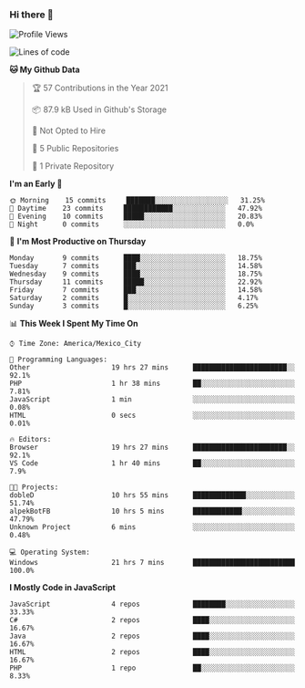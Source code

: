 ### Hi there 👋

<!--START_SECTION:waka-->
![Profile Views](http://img.shields.io/badge/Profile%20Views-0-blue)

![Lines of code](https://img.shields.io/badge/From%20Hello%20World%20I%27ve%20Written-1.8%20million%20lines%20of%20code-blue)

**🐱 My Github Data** 

> 🏆 57 Contributions in the Year 2021
 > 
> 📦 87.9 kB Used in Github's Storage 
 > 
> 🚫 Not Opted to Hire
 > 
> 📜 5 Public Repositories 
 > 
> 🔑 1 Private Repository 
 > 
**I'm an Early 🐤** 

```text
🌞 Morning    15 commits     ███████░░░░░░░░░░░░░░░░░░   31.25% 
🌆 Daytime    23 commits     ████████████░░░░░░░░░░░░░   47.92% 
🌃 Evening    10 commits     █████░░░░░░░░░░░░░░░░░░░░   20.83% 
🌙 Night      0 commits      ░░░░░░░░░░░░░░░░░░░░░░░░░   0.0%

```
📅 **I'm Most Productive on Thursday** 

```text
Monday       9 commits      ████░░░░░░░░░░░░░░░░░░░░░   18.75% 
Tuesday      7 commits      ███░░░░░░░░░░░░░░░░░░░░░░   14.58% 
Wednesday    9 commits      ████░░░░░░░░░░░░░░░░░░░░░   18.75% 
Thursday     11 commits     █████░░░░░░░░░░░░░░░░░░░░   22.92% 
Friday       7 commits      ███░░░░░░░░░░░░░░░░░░░░░░   14.58% 
Saturday     2 commits      █░░░░░░░░░░░░░░░░░░░░░░░░   4.17% 
Sunday       3 commits      █░░░░░░░░░░░░░░░░░░░░░░░░   6.25%

```


📊 **This Week I Spent My Time On** 

```text
⌚︎ Time Zone: America/Mexico_City

💬 Programming Languages: 
Other                    19 hrs 27 mins      ███████████████████████░░   92.1% 
PHP                      1 hr 38 mins        ██░░░░░░░░░░░░░░░░░░░░░░░   7.81% 
JavaScript               1 min               ░░░░░░░░░░░░░░░░░░░░░░░░░   0.08% 
HTML                     0 secs              ░░░░░░░░░░░░░░░░░░░░░░░░░   0.01%

🔥 Editors: 
Browser                  19 hrs 27 mins      ███████████████████████░░   92.1% 
VS Code                  1 hr 40 mins        ██░░░░░░░░░░░░░░░░░░░░░░░   7.9%

🐱‍💻 Projects: 
dobleD                   10 hrs 55 mins      █████████████░░░░░░░░░░░░   51.74% 
alpekBotFB               10 hrs 5 mins       ████████████░░░░░░░░░░░░░   47.79% 
Unknown Project          6 mins              ░░░░░░░░░░░░░░░░░░░░░░░░░   0.48%

💻 Operating System: 
Windows                  21 hrs 7 mins       █████████████████████████   100.0%

```

**I Mostly Code in JavaScript** 

```text
JavaScript               4 repos             ████████░░░░░░░░░░░░░░░░░   33.33% 
C#                       2 repos             ████░░░░░░░░░░░░░░░░░░░░░   16.67% 
Java                     2 repos             ████░░░░░░░░░░░░░░░░░░░░░   16.67% 
HTML                     2 repos             ████░░░░░░░░░░░░░░░░░░░░░   16.67% 
PHP                      1 repo              ██░░░░░░░░░░░░░░░░░░░░░░░   8.33%

```



<!--END_SECTION:waka-->

<!--
**JorgeGinez/JorgeGinez** is a ✨ _special_ ✨ repository because its `README.md` (this file) appears on your GitHub profile.

Here are some ideas to get you started:

- 🔭 I’m currently working on ...
- 🌱 I’m currently learning ...
- 👯 I’m looking to collaborate on ...
- 🤔 I’m looking for help with ...
- 💬 Ask me about ...
- 📫 How to reach me: ...
- 😄 Pronouns: ...
- ⚡ Fun fact: ...
-->
